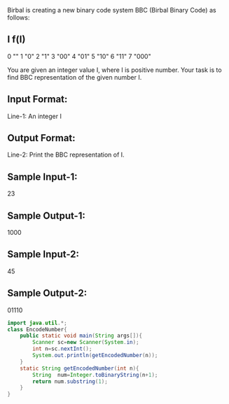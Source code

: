 Birbal is creating a new binary code system BBC (Birbal Binary Code) as follows:

I	f(I)
-------
0	""
1	"0"
2	"1"
3	"00"
4	"01"
5	"10"
6	"11"
7	"000"

You are given an integer value I, where I is positive number.
Your task is to find BBC representation of  the given number I.

Input Format:
-------------
Line-1: An integer I

Output Format:
--------------
Line-2: Print the BBC representation of I.


Sample Input-1:
---------------
23

Sample Output-1:
----------------
1000


Sample Input-2:
---------------
45

Sample Output-2:
----------------
01110

```java
import java.util.*;
class EncodeNumber{
    public static void main(String args[]){
        Scanner sc=new Scanner(System.in);
        int n=sc.nextInt();
        System.out.println(getEncodedNumber(n));
    }
    static String getEncodedNumber(int n){
        String  num=Integer.toBinaryString(n+1);
        return num.substring(1);
    } 
}  
```